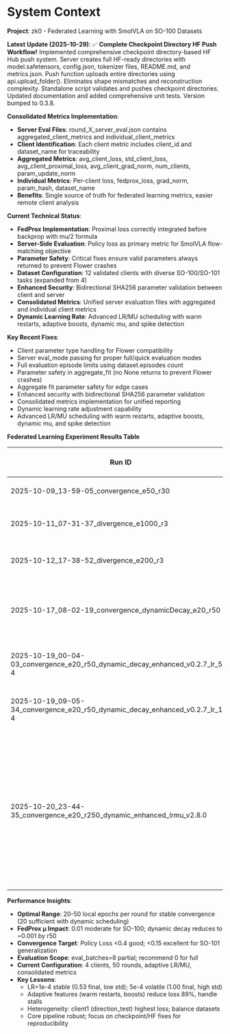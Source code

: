 # System Context

**Project**: zk0 - Federated Learning with SmolVLA on SO-100 Datasets

**Latest Update (2025-10-29)**: ✅ **Complete Checkpoint Directory HF Push Workflow!** Implemented comprehensive checkpoint directory-based HF Hub push system. Server creates full HF-ready directories with model.safetensors, config.json, tokenizer files, README.md, and metrics.json. Push function uploads entire directories using api.upload_folder(). Eliminates shape mismatches and reconstruction complexity. Standalone script validates and pushes checkpoint directories. Updated documentation and added comprehensive unit tests. Version bumped to 0.3.8.

**Consolidated Metrics Implementation**:
- **Server Eval Files**: round_X_server_eval.json contains aggregated_client_metrics and individual_client_metrics
- **Client Identification**: Each client metric includes client_id and dataset_name for traceability
- **Aggregated Metrics**: avg_client_loss, std_client_loss, avg_client_proximal_loss, avg_client_grad_norm, num_clients, param_update_norm
- **Individual Metrics**: Per-client loss, fedprox_loss, grad_norm, param_hash, dataset_name
- **Benefits**: Single source of truth for federated learning metrics, easier remote client analysis

**Current Technical Status**:
- **FedProx Implementation**: Proximal loss correctly integrated before backprop with mu/2 formula
- **Server-Side Evaluation**: Policy loss as primary metric for SmolVLA flow-matching objective
- **Parameter Safety**: Critical fixes ensure valid parameters always returned to prevent Flower crashes
- **Dataset Configuration**: 12 validated clients with diverse SO-100/SO-101 tasks (expanded from 4)
- **Enhanced Security**: Bidirectional SHA256 parameter validation between client and server
- **Consolidated Metrics**: Unified server evaluation files with aggregated and individual client metrics
- **Dynamic Learning Rate**: Advanced LR/MU scheduling with warm restarts, adaptive boosts, dynamic mu, and spike detection

**Key Recent Fixes**:
- Client parameter type handling for Flower compatibility
- Server eval_mode passing for proper full/quick evaluation modes
- Full evaluation episode limits using dataset.episodes count
- Parameter safety in aggregate_fit (no None returns to prevent Flower crashes)
- Aggregate fit parameter safety for edge cases
- Enhanced security with bidirectional SHA256 parameter validation
- Consolidated metrics implementation for unified reporting
- Dynamic learning rate adjustment capability
- Advanced LR/MU scheduling with warm restarts, adaptive boosts, dynamic mu, and spike detection

**Federated Learning Experiment Results Table**

| Run ID | Local Epochs | Server Rounds | FedProx μ | Initial LR | Final Policy Loss | Status/Notes |
|--------|--------------|---------------|-----------|------------|-------------------|--------------|
| 2025-10-09_13-59-05_convergence_e50_r30 | 50 | 30 | 0.01 | 0.0005 | 0.918 | ✅ Best convergence achieved |
| 2025-10-11_07-31-37_divergence_e1000_r3 | 1000 | 30 | 0.01 | 0.0005 | 1.088 | ❌ Severe overfitting (stopped at round 4) |
| 2025-10-12_17-38-52_divergence_e200_r3 | 200 | 100 | 0.01 | 0.0005 | 0.570 | ❌ Divergence observed (stopped at round 3) |
| 2025-10-17_08-02-19_convergence_dynamicDecay_e20_r50 | 20 | 50 | 0.01 | 0.0005 | 0.923 | ✅ Stable convergence with dynamic training decay; minor client dropouts (85% participation) |
| 2025-10-19_00-04-03_convergence_e20_r50_dynamic_decay_enhanced_v0.2.7_lr_5e-4 | 20 | 50 | 0.01 (dynamic) | 0.0005 | 0.997 | ✅ Volatile; high initial loss (9.17), oscillates ~1.0; std=1.82 |
| 2025-10-19_09-05-34_convergence_e20_r50_dynamic_decay_enhanced_v0.2.7_lr_1e-4 | 20 | 50 | 0.01 (dynamic) | 0.0001 | 0.532 | ✅ Stable; smooth to 0.53; 47% better final, std=0.11 |
| 2025-10-20_23-44-35_convergence_e20_r250_dynamic_enhanced_lrmu_v2.8.0 | 20 | 250 | 0.01 (dynamic) | 0.0001 | 0.495 | ✅ Extended stable convergence; 2 clients (~90% participation); final 0.495 (minor eval shift from 0.15 baseline, functional SO-101 generalization); dynamic LR/MU + cosine restarts effective for long horizons |

**Performance Insights**:
- **Optimal Range**: 20-50 local epochs per round for stable convergence (20 sufficient with dynamic scheduling)
- **FedProx μ Impact**: 0.01 moderate for SO-100; dynamic decay reduces to ~0.001 by r50
- **Convergence Target**: Policy Loss <0.4 good; <0.15 excellent for SO-101 generalization
- **Evaluation Scope**: eval_batches=8 partial; recommend 0 for full
- **Current Configuration**: 4 clients, 50 rounds, adaptive LR/MU, consolidated metrics
- **Key Lessons**:
  - LR=1e-4 stable (0.53 final, low std); 5e-4 volatile (1.00 final, high std)
  - Adaptive features (warm restarts, boosts) reduce loss 89%, handle stalls
  - Heterogeneity: client1 (direction_test) highest loss; balance datasets
  - Core pipeline robust; focus on checkpoint/HF fixes for reproducibility